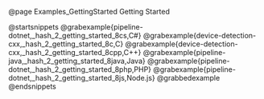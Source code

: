 @page Examples_GettingStarted Getting Started

@startsnippets
@grabexample{pipeline-dotnet,_hash_2_getting_started_8cs,C#}
@grabexample{device-detection-cxx,_hash_2_getting_started_8c,C}
@grabexample{device-detection-cxx,_hash_2_getting_started_8cpp,C++}
@grabexample{pipeline-java,_hash_2_getting_started_8java,Java}
@grabexample{pipeline-dotnet,_hash_2_getting_started_8php,PHP}
@grabexample{pipeline-dotnet,_hash_2_getting_started_8js,Node.js}
@grabbedexample
@endsnippets
